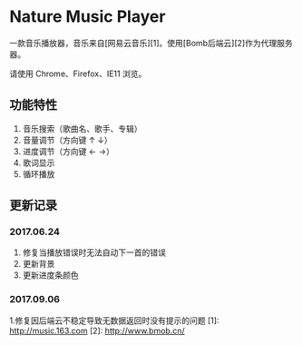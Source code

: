 # Nature Music Player

一款音乐播放器，音乐来自[网易云音乐][1]。使用[Bomb后端云][2]作为代理服务器。

请使用 Chrome、Firefox、IE11 浏览。

## 功能特性

1. 音乐搜索（歌曲名、歌手、专辑）
2. 音量调节（方向键 &uarr; &darr;）
3. 进度调节（方向键 &larr; &rarr;）
4. 歌词显示
5. 循环播放


## 更新记录 
### 2017.06.24
1. 修复当播放错误时无法自动下一首的错误
2. 更新背景
3. 更新进度条颜色

### 2017.09.06
1.修复因后端云不稳定导致无数据返回时没有提示的问题
[1]: http://music.163.com
[2]: http://www.bmob.cn/